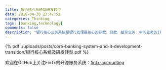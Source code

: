 ```yaml
---
title: 银行核心系统及研发转型
date: 2018-04-30 23:47:52
categories: Thinking
tags: [banking,technology]
comments: false
description: "银行核心业务系统是银行处理最核心的存款，贷款，结算业务，中间业务的IT系统。"
---
```

{% pdf ./uploads/posts/core-banking-system-and-it-development-transition/银行核心系统及研发转型.pdf %}

欢迎在GitHub上关注FinTx的开源账务系统：[fintx-accounting](https://github.com/fintx/fintx-accounting)
